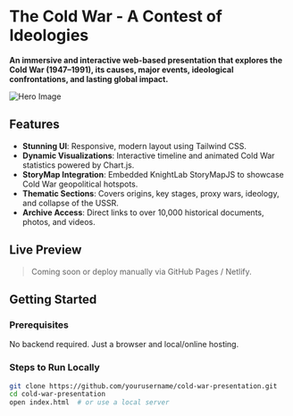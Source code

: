 # The Cold War - A Contest of Ideologies

**An immersive and interactive web-based presentation that explores the Cold War (1947–1991), its causes, major events, ideological confrontations, and lasting global impact.**

![Hero Image](https://placehold.co/800x400?text=Cold+War+Project+Preview)

## Features

- **Stunning UI**: Responsive, modern layout using Tailwind CSS.
- **Dynamic Visualizations**: Interactive timeline and animated Cold War statistics powered by Chart.js.
- **StoryMap Integration**: Embedded KnightLab StoryMapJS to showcase Cold War geopolitical hotspots.
- **Thematic Sections**: Covers origins, key stages, proxy wars, ideology, and collapse of the USSR.
- **Archive Access**: Direct links to over 10,000 historical documents, photos, and videos.

## Live Preview

> Coming soon or deploy manually via GitHub Pages / Netlify.

## Getting Started

### Prerequisites

No backend required. Just a browser and local/online hosting.

### Steps to Run Locally

```bash
git clone https://github.com/yourusername/cold-war-presentation.git
cd cold-war-presentation
open index.html  # or use a local server
